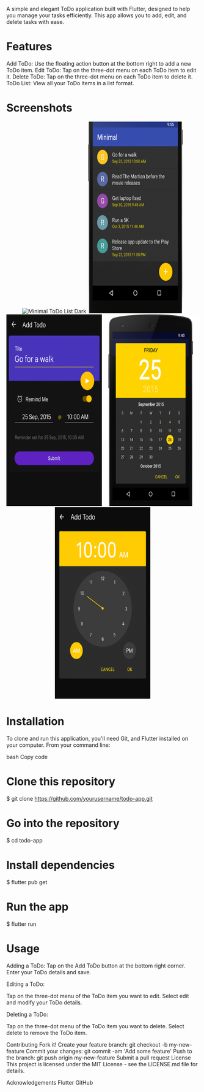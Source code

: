 
A simple and elegant ToDo application built with Flutter, designed to help you manage your tasks efficiently. This app allows you to add, edit, and delete tasks with ease.

# Features
Add ToDo: Use the floating action button at the bottom right to add a new ToDo item.
Edit ToDo: Tap on the three-dot menu on each ToDo item to edit it.
Delete ToDo: Tap on the three-dot menu on each ToDo item to delete it.
ToDo List: View all your ToDo items in a list format.

# Screenshots
<p align="center">
  
  <img src="https://github.com/user-attachments/assets/acb1305f-c8a8-484f-9a04-380946cf932b" alt="Minimal ToDo List Dark" height="380" width="250"/>
  <img src="assets/main_full_dark.png" alt="Minimal ToDo List Dark" height="500" width="250"/>
  <img src="https://github.com/Rudreshwar-Singh/Todo_App/blob/main/assets/add_todo_dark.png" alt="Time Picker Dialog" height="500" width="250"/>
  <img src="assets/todo_date_dark.png" alt="Date Picker Dialog" height="500" width="250"/>
  <img src="assets/todo_time_dark.png" alt="Add ToDo Screen" height="500" width="250"/>
</p>





# Installation
To clone and run this application, you'll need Git, and Flutter installed on your computer. From your command line:

bash
Copy code
# Clone this repository
$ git clone https://github.com/yourusername/todo-app.git

# Go into the repository
$ cd todo-app

# Install dependencies
$ flutter pub get

# Run the app
$ flutter run


# Usage
Adding a ToDo:
Tap on the Add ToDo button at the bottom right corner.
Enter your ToDo details and save.

Editing a ToDo:

Tap on the three-dot menu of the ToDo item you want to edit.
Select edit and modify your ToDo details.

Deleting a ToDo:

Tap on the three-dot menu of the ToDo item you want to delete.
Select delete to remove the ToDo item.

Contributing
Fork it!
Create your feature branch: git checkout -b my-new-feature
Commit your changes: git commit -am 'Add some feature'
Push to the branch: git push origin my-new-feature
Submit a pull request
License
This project is licensed under the MIT License - see the LICENSE.md file for details.

Acknowledgements
Flutter
GitHub
